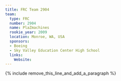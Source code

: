 ```yaml
---
title: FRC Team 2904
team:
  type: FRC
  number: 2904
  name: PlaZmachines
  rookie_year: 2009
  location: Monroe, WA, USA
  sponsors:
  - Boeing
  - Sky Valley Education Center High School
  links:
    Website:
---
```


{% include remove_this_line_and_add_a_paragraph %}